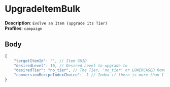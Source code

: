 # UpgradeItemBulk

**Description**: `Evolve an Item (upgrade its Tier)` \
**Profiles**: `campaign`

## Body

```js
{
    "targetItemId": "", // Item GUID
    "desiredLevel": 10, // Desired Level to upgrade to
    "desiredTier": "no_tier", // The Tier, 'no_tier' or LOWERCASED Romanian Numbers
    "conversionRecipeIndexChoice": -1 // Index if there is more than 1 option (e.g. Obsidian vs Shadowshard)
}
```

